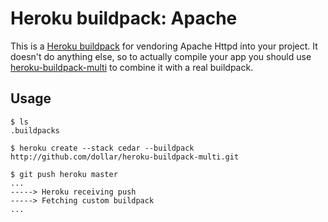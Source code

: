 Heroku buildpack: Apache
=================================

This is a [Heroku buildpack](http://devcenter.heroku.com/articles/buildpacks) for vendoring Apache Httpd into your project. It doesn't do anything else, so to actually compile your app you should use [heroku-buildpack-multi](https://github.com/ddollar/heroku-buildpack-multi) to combine it with a real buildpack.


Usage
-----

    $ ls
    .buildpacks

    $ heroku create --stack cedar --buildpack http://github.com/dollar/heroku-buildpack-multi.git

    $ git push heroku master
    ...
    -----> Heroku receiving push
    -----> Fetching custom buildpack
    ...